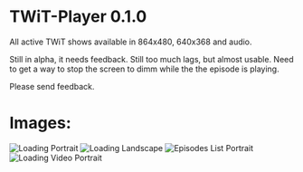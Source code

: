 TWiT-Player 0.1.0
=================

All active TWiT shows available in 864x480, 640x368 and audio.

Still in alpha, it needs feedback. Still too much lags, but almost usable. 
Need to get a way to stop the screen to dimm while the the episode is playing.

Please send feedback.

# Images:
![Loading Portrait](http://f.cl.ly/items/0w1C031Q1l121M262Y2n/twitplayer_2011-18-10_223645.png)
![Loading Landscape](http://f.cl.ly/items/3g2M31180G430a3o0L3u/twitplayer_2011-18-10_223614.png)
![Episodes List Portrait](http://f.cl.ly/items/3J233x3g2H033X1n132I/twitplayer_2011-18-10_223711.png)
![Loading Video Portrait](http://f.cl.ly/items/1a3R202z052J3q3u1x0J/twitplayer_2011-18-10_223715.png)
